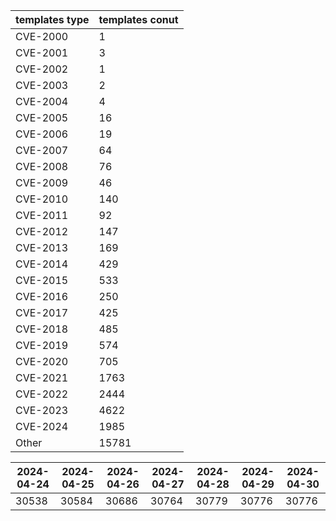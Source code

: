 | templates type | templates conut | 
| --- | --- | 
| CVE-2000 | 1 |
| CVE-2001 | 3 |
| CVE-2002 | 1 |
| CVE-2003 | 2 |
| CVE-2004 | 4 |
| CVE-2005 | 16 |
| CVE-2006 | 19 |
| CVE-2007 | 64 |
| CVE-2008 | 76 |
| CVE-2009 | 46 |
| CVE-2010 | 140 |
| CVE-2011 | 92 |
| CVE-2012 | 147 |
| CVE-2013 | 169 |
| CVE-2014 | 429 |
| CVE-2015 | 533 |
| CVE-2016 | 250 |
| CVE-2017 | 425 |
| CVE-2018 | 485 |
| CVE-2019 | 574 |
| CVE-2020 | 705 |
| CVE-2021 | 1763 |
| CVE-2022 | 2444 |
| CVE-2023 | 4622 |
| CVE-2024 | 1985 |
| Other | 15781 |


|2024-04-24 | 2024-04-25 | 2024-04-26 | 2024-04-27 | 2024-04-28 | 2024-04-29 | 2024-04-30|
|--- | ------ | ------ | ------ | ------ | ------ | ---|
|30538 | 30584 | 30686 | 30764 | 30779 | 30776 | 30776|
